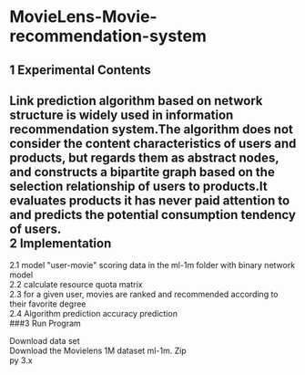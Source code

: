 # MovieLens-Movie-recommendation-system
1 Experimental Contents  
----
Link prediction algorithm based on network structure is widely used in information recommendation system.The algorithm does not consider the content characteristics of users and products, but regards them as abstract nodes, and constructs a bipartite graph based on the selection relationship of users to products.It evaluates products it has never paid attention to and predicts the potential consumption tendency of users.  
2 Implementation  
----
2.1 model "user-movie" scoring data in the ml-1m folder with binary network model  
2.2 calculate resource quota matrix  
2.3 for a given user, movies are ranked and recommended according to their favorite degree  
2.4 Algorithm prediction accuracy prediction  
###3 Run Program

Download data set   
Download the Movielens 1M dataset ml-1m. Zip  
py 3.x

